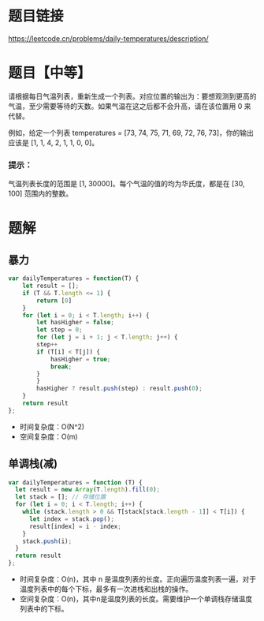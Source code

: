 # 题目链接

https://leetcode.cn/problems/daily-temperatures/description/

# 题目【中等】

请根据每日气温列表，重新生成一个列表。对应位置的输出为：要想观测到更高的气温，至少需要等待的天数。如果气温在这之后都不会升高，请在该位置用 0 来代替。

例如，给定一个列表 temperatures = [73, 74, 75, 71, 69, 72, 76, 73]，你的输出应该是 [1, 1, 4, 2, 1, 1, 0, 0]。

### 提示：
气温列表长度的范围是 [1, 30000]。每个气温的值的均为华氏度，都是在 [30, 100] 范围内的整数。   

# 题解

## 暴力
```js
var dailyTemperatures = function(T) {
    let result = [];
    if (T && T.length <= 1) {
        return [0]
    }
    for (let i = 0; i < T.length; i++) {
        let hasHigher = false;
        let step = 0;
        for (let j = i + 1; j < T.length; j++) {
        step++
        if (T[i] < T[j]) {
            hasHigher = true;
            break;
        }
        }
        hasHigher ? result.push(step) : result.push(0);
    }
    return result
};
```
- 时间复杂度：O(N^2)   
- 空间复杂度：O(m)

## 单调栈(减)
```js
var dailyTemperatures = function (T) {
  let result = new Array(T.length).fill(0);
  let stack = []; // 存储位置
  for (let i = 0; i < T.length; i++) {
    while (stack.length > 0 && T[stack[stack.length - 1]] < T[i]) {
      let index = stack.pop();
      result[index] = i - index;
    }
    stack.push(i);
  }
  return result
};
```
- 时间复杂度：O(n)，其中 n 是温度列表的长度。正向遍历温度列表一遍，对于温度列表中的每个下标，最多有一次进栈和出栈的操作。
- 空间复杂度：O(n)，其中n是温度列表的长度。需要维护一个单调栈存储温度列表中的下标。